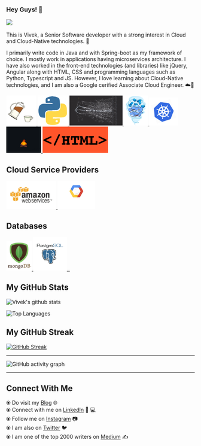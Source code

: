 ### Hey Guys! 👋
![](https://komarev.com/ghpvc/?username=viveknaskar&color=blue)

This is Vivek, a Senior Software developer with a strong interest in Cloud and Cloud-Native technologies. 🎯

I primarily write code in Java and with Spring-boot as my framework of choice. I mostly work in applications having microservices architecture. I have also worked in the front-end technologies (and libraries) like jQuery, Angular along with HTML, CSS and programming languages such as Python, Typescript and JS. However, I love learning about Cloud-Native technologies, and I am also a Google cerified Associate Cloud Engineer. ☁️🚀


<p float="left">
   <a href="https://www.java.com/en/" target="_blank" >
       <img src="https://raw.githubusercontent.com/viveknaskar/viveknaskar/master/assets/java.gif"  height="80" /> 
   </a>

   <a href="https://python.org/" target="_blank" >
       <img src="https://raw.githubusercontent.com/viveknaskar/viveknaskar/master/assets/python.gif"  height="80" /> 
   </a>

  <a href="https://microservices.io/" target="_blank" >
    <img src="https://raw.githubusercontent.com/viveknaskar/viveknaskar/master/assets/microservices.gif"  height="80" />
  </a>
   
  <a href="https://www.docker.com/" target="_blank" >
    <img src="https://raw.githubusercontent.com/viveknaskar/viveknaskar/master/assets/docker.gif"  height="80" /> 
  </a>
  
  <a href="https://kubernetes.io/" target="_blank" >
    <img src="https://raw.githubusercontent.com/viveknaskar/viveknaskar/master/assets/k8s.gif"  height="75" />
  </a>

  <a href="https://www.javascript.com/" target="_blank" >
    <img src="https://raw.githubusercontent.com/viveknaskar/viveknaskar/master/assets/js.gif" height="70" />
  </a>

  <a href="https://html.com/" target="_blank" >
    <img src="https://raw.githubusercontent.com/viveknaskar/viveknaskar/master/assets/html.gif" height="70" />
  </a>
 </p>
  
## Cloud Service Providers
  <a href="https://aws.amazon.com/" target="_blank" >
    <img src="https://raw.githubusercontent.com/viveknaskar/viveknaskar/master/assets/aws.gif"  height="75" />
  </a>
  
  <a href="https://console.cloud.google.com/" target="_blank" >
      <img src="https://raw.githubusercontent.com/viveknaskar/viveknaskar/master/assets/gcp.gif"  height="75" />
    </a>
 </p>
  
## Databases
  
 <p float="left">
  <a href="https://www.mongodb.com/" target="_blank" >
     <img src="https://raw.githubusercontent.com/viveknaskar/viveknaskar/master/assets/mongo.gif" height="80" />
   </a>
   
  <a href="https://www.postgresql.org/" target="_blank" >
    <img src="https://raw.githubusercontent.com/viveknaskar/viveknaskar/master/assets/postgresql.gif" height="90" />&nbsp;&nbsp;
  </a> 
</p>

## My GitHub Stats

![Vivek's github stats](https://github-readme-stats.vercel.app/api?username=viveknaskar&show_icons=true&title_color=ffc857&icon_color=8ac926&text_color=daf7dc&bg_color=151515&hide=["stars"])
<br>

![Top Languages](https://github-readme-stats.vercel.app/api/top-langs/?username=viveknaskar&langs_count=7)
<br>

## My GitHub Streak

[![GitHub Streak](http://github-readme-streak-stats.herokuapp.com?user=viveknaskar&theme=dark)](https://git.io/streak-stats)

---

![GitHub activity graph](https://activity-graph.herokuapp.com/graph?username=viveknaskar&hide_border=true&theme=redical)

---

## Connect With Me

  ⦿ Do visit my [Blog](https://thedeveloperstory.com) 🌐 <br>
  ⦿ Connect with me on [LinkedIn](https://www.linkedin.com/in/viveknaskar/) 👨 ‍💻 <br>
  ⦿ Follow me on [Instagram](https://www.instagram.com/thedeveloperstory/) 📷 <br>
  ⦿ I am also on [Twitter](https://twitter.com/vivek_naskar) 🐦 <br>
  ⦿ I am one of the top 2000 writers on [Medium](https://viveknaskar.medium.com/) ✍️ <br>
